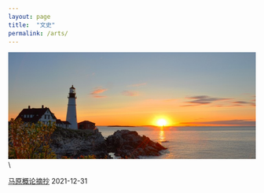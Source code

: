 ```yaml
---
layout: page
title:  "文史"
permalink: /arts/
---
```

![](/img/arts.jpg)\

[马原概论摘抄](https://robert1037.github.io/arts/marxism/) 2021-12-31
